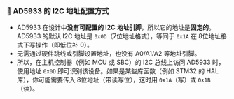 ### 🧩 AD5933 的 I2C 地址配置方式

- AD5933 在设计中**没有可配置的 I2C 地址引脚**，所以它的地址是**固定的**。AD5933 的默认 I2C 地址是 `0x0D`（7位地址格式），等同于 `0x1A` 在 8位地址格式下写操作（即低位补 0）。
- 无需通过硬件跳线或引脚设置地址，也没有 A0/A1/A2 等地址引脚。
- 所以，在主机控制器（例如 MCU 或 SBC）的 I2C 总线上访问 AD5933 时，使用地址 `0x0D` 即可识别该设备。如果是某些库函数（例如 STM32 的 HAL 库），你可能需要传入 8位地址（带读写位），这时用 `0x1A`（写）或 `0x1B`（读）。






